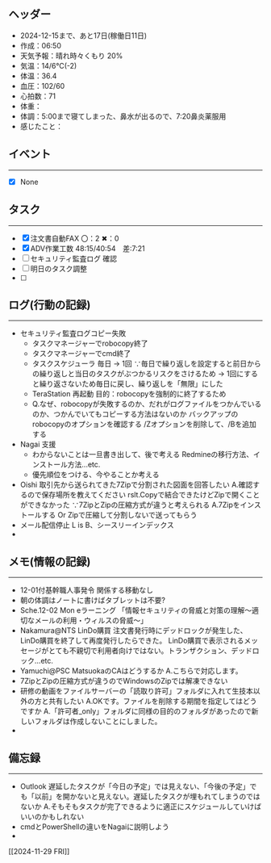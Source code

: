 ## ヘッダー
- 2024-12-15まで、あと17日(稼働日11日)
- 作成：06:50
- 天気予報：晴れ時々くもり 20%
- 気温：14/6℃(-2)
- 体温：36.4
- 血圧：102/60
- 心拍数：71
- 体重：
- 体調：5:00まで寝てしまった、鼻水が出るので、7:20鼻炎薬服用
- 感じたこと：

## イベント
***
- [x] None

## タスク
***
- [x] 注文書自動FAX 〇：2 ✖：0
- [x] ADV作業工数 48:15/40:54　差:7:21
- [ ] セキュリティ監査ログ 確認
- [ ] 明日のタスク調整
- [ ] 

## ログ(行動の記録)
***
- セキュリティ監査ログコピー失敗
	- タスクマネージャーでrobocopy終了
	- タスクマネージャーでcmd終了
	- タスクスケジューラ 毎日 → 1回 ∵毎日で繰り返しを設定すると前日からの繰り返しと当日のタスクがぶつかるリスクをさけるため → 1回にすると繰り返さないため毎日に戻し、繰り返しを「無限」にした
	- TeraStation 再起動 目的：robocopyを強制的に終了するため
	- Q.なぜ、robocopyが失敗するのか、だれがログファイルをつかんでいるのか、つかんでいてもコピーする方法はないのか
	  バックアップのrobocopyのオプションを確認する /Zオプションを削除して、/Bを追加する
- Nagai 支援
  - わからないことは一旦書き出して、後で考える Redmineの移行方法、インストール方法...etc.
  - 優先順位をつける、今やることか考える
- Oishi 取引先から送られてきた7Zipで分割された図面を回答したい A.確認するので保存場所を教えてください rslt.Copyで結合できたけどZipで開くことができなかった ∵7ZipとZipの圧縮方式が違うと考えられる A.7Zipをインストールする Or Zipで圧縮して分割しないで送ってもらう
- メール配信停止 L is B、シースリーインデックス
- 

## メモ(情報の記録)
***
- 12-01付基幹職人事発令 関係する移動なし
- 朝の体調はノートに書けばタブレットは不要?
- Sche.12-02 Mon eラーニング 「情報セキュリティの脅威と対策の理解～適切なメールの利用・ウィルスの脅威～」
- Nakamura@NTS LinDo購買 注文書発行時にデッドロックが発生した、LinDo購買を終了して再度発行したらできた。
  LinDo購買で表示されるメッセージがとても不親切で利用者向けではない。トランザクション、デッドロック...etc.
- Yamuchi@PSC MatsuokaのCAはどうするか A.こちらで対応します。
- 7ZipとZipの圧縮方式が違うのでWindowsのZipでは解凍できない
- 研修の動画をファイルサーバーの「読取り許可」フォルダに入れて生技本以外の方と共有したい A.OKです。ファイルを削除する期間を指定してはどうですか A.「許可者_only」フォルダに同様の目的のフォルダがあったので新しいフォルダは作成しないことにしました。
- 

## 備忘録
***
- Outlook 遅延したタスクが「今日の予定」では見えない、「今後の予定」でも「以前」を開かないと見えない。遅延したタスクが埋もれてしまうのではないか
  A.そもそもタスクが完了できるように適正にスケジュールしていけばいいのかもしれない
- cmdとPowerShellの違いをNagaiに説明しよう
- 


[[2024-11-29 FRI]]

